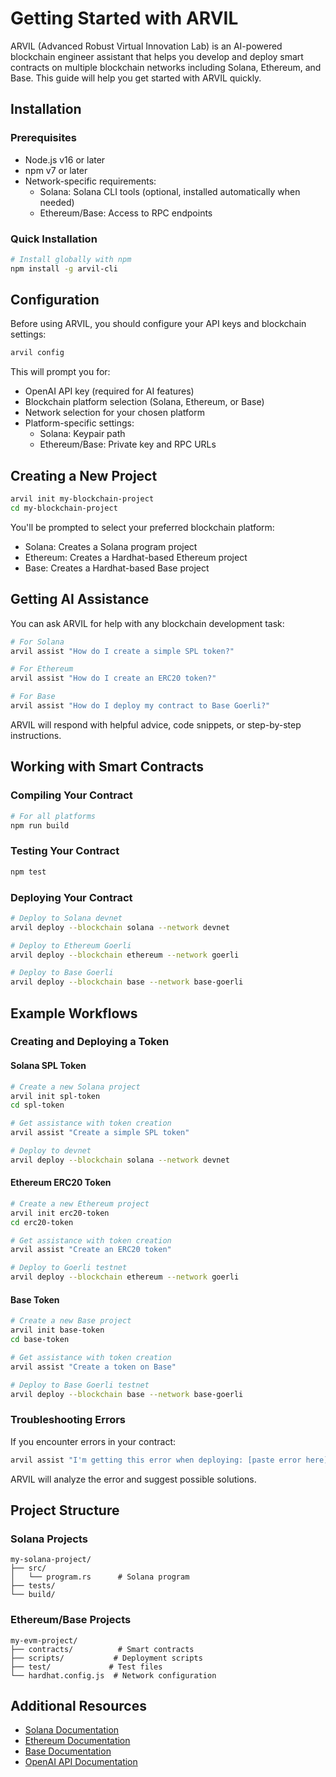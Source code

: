 # Getting Started with ARVIL

ARVIL (Advanced Robust Virtual Innovation Lab) is an AI-powered blockchain engineer assistant that helps you develop and deploy smart contracts on multiple blockchain networks including Solana, Ethereum, and Base. This guide will help you get started with ARVIL quickly.

## Installation

### Prerequisites

- Node.js v16 or later
- npm v7 or later
- Network-specific requirements:
  - Solana: Solana CLI tools (optional, installed automatically when needed)
  - Ethereum/Base: Access to RPC endpoints

### Quick Installation

```bash
# Install globally with npm
npm install -g arvil-cli
```

## Configuration

Before using ARVIL, you should configure your API keys and blockchain settings:

```bash
arvil config
```

This will prompt you for:
- OpenAI API key (required for AI features)
- Blockchain platform selection (Solana, Ethereum, or Base)
- Network selection for your chosen platform
- Platform-specific settings:
  - Solana: Keypair path
  - Ethereum/Base: Private key and RPC URLs

## Creating a New Project

```bash
arvil init my-blockchain-project
cd my-blockchain-project
```

You'll be prompted to select your preferred blockchain platform:
- Solana: Creates a Solana program project
- Ethereum: Creates a Hardhat-based Ethereum project
- Base: Creates a Hardhat-based Base project

## Getting AI Assistance

You can ask ARVIL for help with any blockchain development task:

```bash
# For Solana
arvil assist "How do I create a simple SPL token?"

# For Ethereum
arvil assist "How do I create an ERC20 token?"

# For Base
arvil assist "How do I deploy my contract to Base Goerli?"
```

ARVIL will respond with helpful advice, code snippets, or step-by-step instructions.

## Working with Smart Contracts

### Compiling Your Contract

```bash
# For all platforms
npm run build
```

### Testing Your Contract

```bash
npm test
```

### Deploying Your Contract

```bash
# Deploy to Solana devnet
arvil deploy --blockchain solana --network devnet

# Deploy to Ethereum Goerli
arvil deploy --blockchain ethereum --network goerli

# Deploy to Base Goerli
arvil deploy --blockchain base --network base-goerli
```

## Example Workflows

### Creating and Deploying a Token

#### Solana SPL Token
```bash
# Create a new Solana project
arvil init spl-token
cd spl-token

# Get assistance with token creation
arvil assist "Create a simple SPL token"

# Deploy to devnet
arvil deploy --blockchain solana --network devnet
```

#### Ethereum ERC20 Token
```bash
# Create a new Ethereum project
arvil init erc20-token
cd erc20-token

# Get assistance with token creation
arvil assist "Create an ERC20 token"

# Deploy to Goerli testnet
arvil deploy --blockchain ethereum --network goerli
```

#### Base Token
```bash
# Create a new Base project
arvil init base-token
cd base-token

# Get assistance with token creation
arvil assist "Create a token on Base"

# Deploy to Base Goerli testnet
arvil deploy --blockchain base --network base-goerli
```

### Troubleshooting Errors

If you encounter errors in your contract:

```bash
arvil assist "I'm getting this error when deploying: [paste error here]"
```

ARVIL will analyze the error and suggest possible solutions.

## Project Structure

### Solana Projects
```
my-solana-project/
├── src/
│   └── program.rs      # Solana program
├── tests/
└── build/
```

### Ethereum/Base Projects
```
my-evm-project/
├── contracts/          # Smart contracts
├── scripts/           # Deployment scripts
├── test/             # Test files
└── hardhat.config.js  # Network configuration
```

## Additional Resources

- [Solana Documentation](https://docs.solana.com/)
- [Ethereum Documentation](https://ethereum.org/developers)
- [Base Documentation](https://docs.base.org)
- [OpenAI API Documentation](https://platform.openai.com/docs/) 